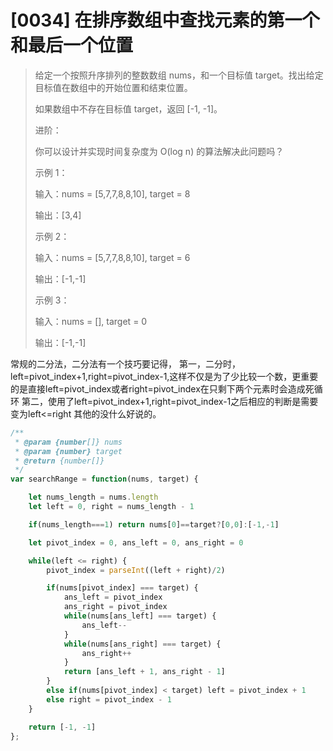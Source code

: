 # [0034] 在排序数组中查找元素的第一个和最后一个位置

> 给定一个按照升序排列的整数数组 nums，和一个目标值 target。找出给定目标值在数组中的开始位置和结束位置。
> 
> 如果数组中不存在目标值 target，返回 [-1, -1]。
>
> 进阶：
>
> 你可以设计并实现时间复杂度为 O(log n) 的算法解决此问题吗？
>
> 示例 1：
>
> 输入：nums = [5,7,7,8,8,10], target = 8
>
> 输出：[3,4]
>
>示例 2：
>
>输入：nums = [5,7,7,8,8,10], target = 6
>
>输出：[-1,-1]
>
>示例 3：
>
>输入：nums = [], target = 0
>
>输出：[-1,-1]


常规的二分法，二分法有一个技巧要记得，
第一，二分时，left=pivot_index+1,right=pivot_index-1,这样不仅是为了少比较一个数，更重要的是直接left=pivot_index或者right=pivot_index在只剩下两个元素时会造成死循环
第二，使用了left=pivot_index+1,right=pivot_index-1之后相应的判断是需要变为left<=right
其他的没什么好说的。
```js
/**
 * @param {number[]} nums
 * @param {number} target
 * @return {number[]}
 */
var searchRange = function(nums, target) {

    let nums_length = nums.length
    let left = 0, right = nums_length - 1

    if(nums_length===1) return nums[0]==target?[0,0]:[-1,-1]

    let pivot_index = 0, ans_left = 0, ans_right = 0

    while(left <= right) {
        pivot_index = parseInt((left + right)/2)

        if(nums[pivot_index] === target) {
            ans_left = pivot_index
            ans_right = pivot_index
            while(nums[ans_left] === target) {
                ans_left--
            }
            while(nums[ans_right] === target) {
                ans_right++
            }
            return [ans_left + 1, ans_right - 1]
        }
        else if(nums[pivot_index] < target) left = pivot_index + 1
        else right = pivot_index - 1
    }

    return [-1, -1]
};
```